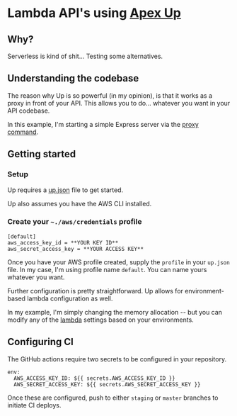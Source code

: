 # Lambda API's using [Apex Up](https://apex.sh/up/)

## Why?

Serverless is kind of shit... Testing some alternatives.


## Understanding the codebase

The reason why Up is so powerful (in my opinion), is that it works as a proxy in front of your API. This allows you to do... whatever you want in your API codebase.

In this example, I'm starting a simple Express server via the [proxy command](https://apex.sh/docs/up/configuration/#reverse_proxy).

## Getting started

### Setup

Up requires a [up.json](./up.json) file to get started.

Up also assumes you have the AWS CLI installed.

### Create your `~./aws/credentials` profile

```
[default]
aws_access_key_id = **YOUR KEY ID**
aws_secret_access_key = **YOUR ACCESS KEY**
```

Once you have your AWS profile created, supply the `profile` in your `up.json` file. In my case, I'm using profile name `default`. You can name yours whatever you want.

Further configuration is pretty straightforward.
Up allows for environment-based lambda configuration as well.

In my example, I'm simply changing the memory allocation -- but you can modify any of the [lambda](https://apex.sh/docs/up/configuration/#lambda_settings) settings based on your environments.

## Configuring CI

The GitHub actions require two secrets to be configured in your repository.

```
env:
  AWS_ACCESS_KEY_ID: ${{ secrets.AWS_ACCESS_KEY_ID }}
  AWS_SECRET_ACCESS_KEY: ${{ secrets.AWS_SECRET_ACCESS_KEY }}
```

Once these are configured, push to either `staging` or `master` branches to initiate CI deploys.